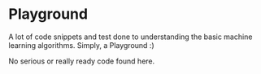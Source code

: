 # Playground

A lot of code snippets and test done to understanding the basic machine learning algorithms. Simply, a Playground :)

No serious or really ready code found here.